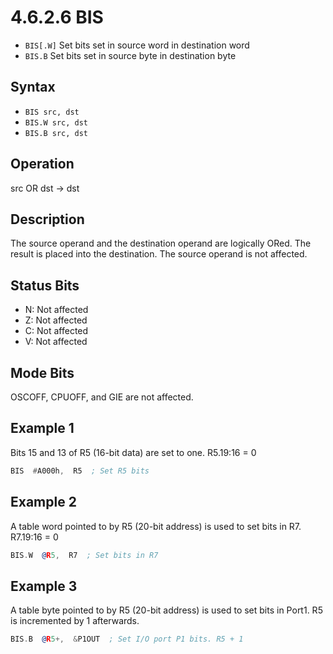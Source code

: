 # 4.6.2.6 BIS

- `BIS[.W]` Set bits set in source word in destination word
- `BIS.B` Set bits set in source byte in destination byte

## Syntax

- `BIS src, dst`
- `BIS.W src, dst`
- `BIS.B src, dst`

## Operation

src OR dst → dst

## Description

The source operand and the destination operand are logically ORed. The result is placed into the destination.
The source operand is not affected.

## Status Bits

- N: Not affected
- Z: Not affected
- C: Not affected
- V: Not affected

## Mode Bits

OSCOFF, CPUOFF, and GIE are not affected.

## Example 1

Bits 15 and 13 of R5 (16-bit data) are set to one. R5.19:16 = 0

```asm
BIS  #A000h,  R5  ; Set R5 bits
```

## Example 2

A table word pointed to by R5 (20-bit address) is used to set bits in R7. R7.19:16 = 0

```asm
BIS.W  @R5,  R7  ; Set bits in R7
```

## Example 3

A table byte pointed to by R5 (20-bit address) is used to set bits in Port1. R5 is incremented by 1
afterwards.

```asm
BIS.B  @R5+,  &P1OUT  ; Set I/O port P1 bits. R5 + 1
```
